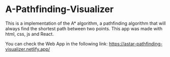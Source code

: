 # A-Pathfinding-Visualizer
This is a implementation of the A* algorithm, a pathfinding algorithm that will always find the shortest path between two points. This app was made with html, css, js and React.

You can check the Web App in the following link: https://astar-pathfinding-visualizer.netlify.app/
